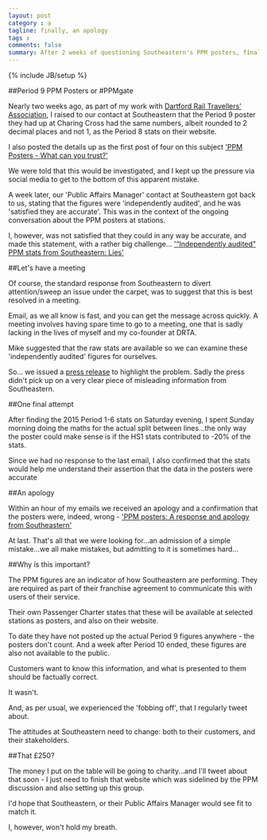 ```yaml
---
layout: post
category : a
tagline: finally, an apology
tags : 
comments: false
summary: After 2 weeks of questioning Southeastern's PPM posters, finally they acknowledged they're wrong and apologised
---
```


{% include JB/setup %}

##Period 9 PPM Posters or #PPMgate

Nearly two weeks ago, as part of my work with [Dartford Rail Travellers' Association](http://www.drta.org.uk), I raised to our contact at Southeastern that the Period 9 poster they had up at Charing Cross had the same numbers, albeit rounded to 2 decimal places and not 1, as the Period 8 stats on their website.

I also posted the details up as the first post of four on this subject ['PPM Posters - What can you trust?'](https://www.drta.org.uk/112/ppm-posters-what-can-you-trust/)

We were told that this would be investigated, and I kept up the pressure via social media to get to the bottom of this apparent mistake.

A week later, our 'Public Affairs Manager' contact at Southeastern got back to us, stating that the figures were 'independently audited', and he was 'satisfied they are accurate'.  This was in the context of the ongoing conversation about the PPM posters at stations.

I, however, was not satisfied that they could in any way be accurate, and made this statement, with a rather big challenge... ['“Independently audited” PPM stats from Southeastern: Lies'](https://www.drta.org.uk/119/independently-audited-ppm-stats-from-southeastern-lies/)

##Let's have a meeting

Of course, the standard response from Southeastern to divert attention/sweep an issue under the carpet, was to suggest that this is best resolved in a meeting.

Email, as we all know is fast, and you can get the message across quickly. A meeting involves having spare time to go to a meeting, one that is sadly lacking in the lives of myself and my co-founder at DRTA.

Mike suggested that the raw stats are available so we can examine these 'independently audited' figures for ourselves.

So... we issued a [press release](https://www.drta.org.uk/124/press-release-southeastern-publishing-misleading-public-performance-measurement-ppm-stats/) to highlight the problem.  Sadly the press didn't pick up on a very clear piece of misleading information from Southeastern.

##One final attempt

After finding the 2015 Period 1-6 stats on Saturday evening, I spent Sunday morning doing the maths for the actual split between lines...the only way the poster could make sense is if the HS1 stats contributed to -20% of the stats.

Since we had no response to the last email, I also confirmed that the stats would help me understand their assertion that the data in the posters were accurate

##An apology

Within an hour of my emails we received an apology and a confirmation that the posters were, indeed, wrong - ['PPM posters: A response and apology from Southeastern'](https://www.drta.org.uk/126/ppm-posters-a-response-from-southeastern/)

At last. That's all that we were looking for...an admission of a simple mistake...we all make mistakes, but admitting to it is sometimes hard...

##Why is this important?

The PPM figures are an indicator of how Southeastern are performing. They are required as part of their franchise agreement to communicate this with users of their service.

Their own Passenger Charter states that these will be available at selected stations as posters, and also on their website.

To date they have not posted up the actual Period 9 figures anywhere - the posters don't count. And a week after Period 10 ended, these figures are also not available to the public.

Customers want to know this information, and what is presented to them should be factually correct.

It wasn't.

And, as per usual, we experienced the 'fobbing off', that I regularly tweet about.

The attitudes at Southeastern need to change: both to their customers, and their stakeholders.

##That £250?

The money I put on the table will be going to charity...and I'll tweet about that soon - I just need to finish that website which was sidelined by the PPM discussion and also setting up this group.

I'd hope that Southeastern, or their Public Affairs Manager would see fit to match it.

I, however, won't hold my breath.